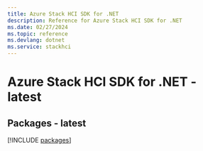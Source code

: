 ```yaml
---
title: Azure Stack HCI SDK for .NET
description: Reference for Azure Stack HCI SDK for .NET
ms.date: 02/27/2024
ms.topic: reference
ms.devlang: dotnet
ms.service: stackhci
---
```

# Azure Stack HCI SDK for .NET - latest
## Packages - latest
[!INCLUDE [packages](stack-hci-index.md)]